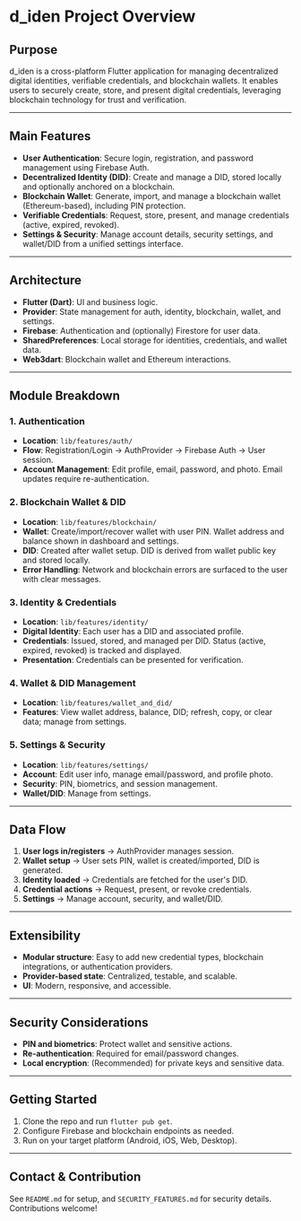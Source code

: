 # d_iden Project Overview

## Purpose

d_iden is a cross-platform Flutter application for managing decentralized digital identities, verifiable credentials, and blockchain wallets. It enables users to securely create, store, and present digital credentials, leveraging blockchain technology for trust and verification.

---

## Main Features

- **User Authentication**: Secure login, registration, and password management using Firebase Auth.
- **Decentralized Identity (DID)**: Create and manage a DID, stored locally and optionally anchored on a blockchain.
- **Blockchain Wallet**: Generate, import, and manage a blockchain wallet (Ethereum-based), including PIN protection.
- **Verifiable Credentials**: Request, store, present, and manage credentials (active, expired, revoked).
- **Settings & Security**: Manage account details, security settings, and wallet/DID from a unified settings interface.

---

## Architecture

- **Flutter (Dart)**: UI and business logic.
- **Provider**: State management for auth, identity, blockchain, wallet, and settings.
- **Firebase**: Authentication and (optionally) Firestore for user data.
- **SharedPreferences**: Local storage for identities, credentials, and wallet data.
- **Web3dart**: Blockchain wallet and Ethereum interactions.

---

## Module Breakdown

### 1. Authentication
- **Location**: `lib/features/auth/`
- **Flow**: Registration/Login → AuthProvider → Firebase Auth → User session.
- **Account Management**: Edit profile, email, password, and photo. Email updates require re-authentication.

### 2. Blockchain Wallet & DID
- **Location**: `lib/features/blockchain/`
- **Wallet**: Create/import/recover wallet with user PIN. Wallet address and balance shown in dashboard and settings.
- **DID**: Created after wallet setup. DID is derived from wallet public key and stored locally.
- **Error Handling**: Network and blockchain errors are surfaced to the user with clear messages.

### 3. Identity & Credentials
- **Location**: `lib/features/identity/`
- **Digital Identity**: Each user has a DID and associated profile.
- **Credentials**: Issued, stored, and managed per DID. Status (active, expired, revoked) is tracked and displayed.
- **Presentation**: Credentials can be presented for verification.

### 4. Wallet & DID Management
- **Location**: `lib/features/wallet_and_did/`
- **Features**: View wallet address, balance, DID; refresh, copy, or clear data; manage from settings.

### 5. Settings & Security
- **Location**: `lib/features/settings/`
- **Account**: Edit user info, manage email/password, and profile photo.
- **Security**: PIN, biometrics, and session management.
- **Wallet/DID**: Manage from settings.

---

## Data Flow

1. **User logs in/registers** → AuthProvider manages session.
2. **Wallet setup** → User sets PIN, wallet is created/imported, DID is generated.
3. **Identity loaded** → Credentials are fetched for the user's DID.
4. **Credential actions** → Request, present, or revoke credentials.
5. **Settings** → Manage account, security, and wallet/DID.

---

## Extensibility

- **Modular structure**: Easy to add new credential types, blockchain integrations, or authentication providers.
- **Provider-based state**: Centralized, testable, and scalable.
- **UI**: Modern, responsive, and accessible.

---

## Security Considerations

- **PIN and biometrics**: Protect wallet and sensitive actions.
- **Re-authentication**: Required for email/password changes.
- **Local encryption**: (Recommended) for private keys and sensitive data.

---

## Getting Started

1. Clone the repo and run `flutter pub get`.
2. Configure Firebase and blockchain endpoints as needed.
3. Run on your target platform (Android, iOS, Web, Desktop).

---

## Contact & Contribution

See `README.md` for setup, and `SECURITY_FEATURES.md` for security details. Contributions welcome! 